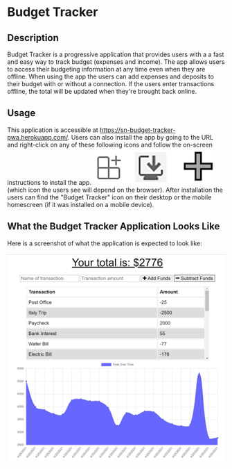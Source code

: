# Budget Tracker

## Description

Budget Tracker is a progressive application that provides users with a a fast and easy way to track budget (expenses and income).  The app allows users to access their budgeting information at any time even when they are offline.  When using the app the users can add expenses and deposits to their budget with or without a connection. If the users enter transactions offline, the total will be updated when they're brought back online.

## Usage

This application is accessible at https://sn-budget-tracker-pwa.herokuapp.com/.  Users can also install the app by going to the URL and right-click on any of these following icons and follow the on-screen instructions to install the app. ![Mockup](https://github.com/shellienguyen/budget-tracker-pwa/blob/main/public/images/install-icon.jpg) (which icon the users see will depend on the browser).  After installation the users can find the "Budget Tracker" icon on their desktop or the mobile homescreen (if it was installed on a mobile device).

## What the Budget Tracker Application Looks Like

Here is a screenshot of what the application is expected to look like:
<br><br>![Mockup](https://github.com/shellienguyen/budget-tracker-pwa/blob/main/public/images/app-demo.jpg)
